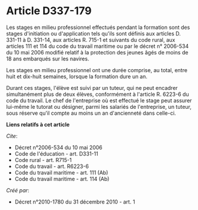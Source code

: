 # Article D337-179

Les stages en milieu professionnel effectués pendant la formation sont des stages d'initiation ou d'application tels qu'ils
sont définis aux articles D. 331-11 à D. 331-14, aux articles R. 715-1 et suivants du code rural, aux articles 111 et 114 du
code du travail maritime ou par le décret n° 2006-534 du 10 mai 2006 modifié relatif à la protection des jeunes âgés de moins
de 18 ans embarqués sur les navires. 

Les stages en milieu professionnel ont une durée comprise, au total, entre huit et dix-huit semaines, lorsque la formation
dure un an. 

Durant ces stages, l'élève est suivi par un tuteur, qui ne peut encadrer simultanément plus de deux élèves, conformément à
l'article R. 6223-6 du code du travail. Le chef de l'entreprise où est effectué le stage peut assurer lui-même le tutorat ou
désigner, parmi les salariés de l'entreprise, un tuteur, sous réserve qu'il compte au moins un an d'ancienneté dans celle-ci.

**Liens relatifs à cet article**

_Cite_:

  - Décret n°2006-534 du 10 mai 2006
  - Code de l'éducation - art. D331-11
  - Code rural - art. R715-1
  - Code du travail - art. R6223-6
  - Code du travail maritime - art. 111 (Ab)
  - Code du travail maritime - art. 114 (Ab)

_Créé par_:

  - Décret n°2010-1780 du 31 décembre 2010 - art. 1
